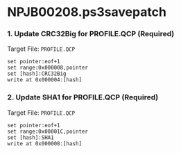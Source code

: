 # NPJB00208.ps3savepatch

### 1. Update CRC32Big for PROFILE.QCP (Required)

Target File: `PROFILE.QCP`

```
set pointer:eof+1
set range:0x000008,pointer
set [hash]:CRC32Big
write at 0x000004:[hash]
```

### 2. Update SHA1 for PROFILE.QCP (Required)

Target File: `PROFILE.QCP`

```
set pointer:eof+1
set range:0x00001C,pointer
set [hash]:SHA1
write at 0x000008:[hash]
```

